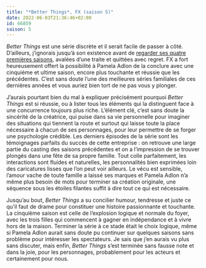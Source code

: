 ```yaml
---
title: "*Better Things*, FX (saison 5)"
date: 2022-06-03T21:36:46+02:00
id: 66859 
saison: 5
---
```


*Better Things* est une série discrète et il serait facile de passer à côté. D’ailleurs, j’ignorais jusqu’à son existence avant de [regarder ses quatre premières saisons](https://voiretmanger.fr/better-things-adlon-ck-fx/), avalées d’une traite et quittées avec regret. FX a fort heureusement offert la possibilité à Pamela Adlon de la conclure avec une cinquième et ultime saison, encore plus touchante et réussie que les précédentes. C’est sans doute l’une des meilleures séries familiales de ces dernières années et vous auriez bien tort de ne pas vous y plonger. 

J’aurais pourtant bien du mal à expliquer précisément pourquoi *Better Things* est si réussie, ou à lister tous les éléments qui la distinguent face à une concurrence toujours plus riche. L’élément clé, c’est sans doute la sincérité de la créatrice, qui puise dans sa vie personnelle pour imaginer des situations qui tiennent la route et surtout qui laisse toute la place nécessaire à chacun de ses personnages, pour leur permettre de se forger une psychologie crédible. Les derniers épisodes de la série sont les témoignages parfaits du succès de cette entreprise : on retrouve une large partie du casting des saisons précédentes et on a l’impression de se trouver plongés dans une fête de sa propre famille. Tout colle parfaitement, les interactions sont fluides et naturelles, les personnalités bien exprimées loin des caricatures lisses que l’on peut voir ailleurs. Le vécu est sensible, l’amour vache de toute famille a laissé ses marques et Pamela Adlon n’a même plus besoin de mots pour terminer sa création originale, une séquence sous les étoiles filantes suffit à dire tout ce qui est nécessaire.

Jusqu’au bout, *Better Things* a su concilier humour, tendresse et juste ce qu’il faut de drame pour constituer une histoire passionnante et touchante. La cinquième saison est celle de l’explosion logique et normale du foyer, avec les trois filles qui commencent à gagner en indépendance et à vivre hors de la maison. Terminer la série à ce stade était le choix logique, même si Pamela Adlon aurait sans doute pu continuer sur quelques saisons sans problème pour intéresser les spectateurs. Je sais que j’en aurais vu plus sans discuter, mais enfin, *Better Things* s’est terminée sans fausse note et dans la joie, pour les personnages, probablement pour les acteurs et certainement pour nous.
